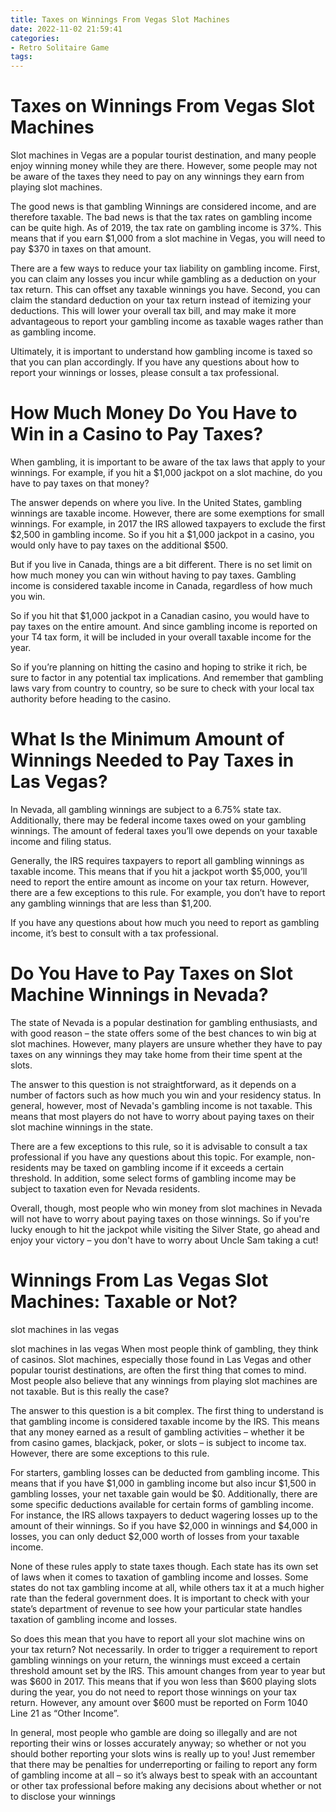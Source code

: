 ```yaml
---
title: Taxes on Winnings From Vegas Slot Machines
date: 2022-11-02 21:59:41
categories:
- Retro Solitaire Game
tags:
---
```



#  Taxes on Winnings From Vegas Slot Machines

Slot machines in Vegas are a popular tourist destination, and many people enjoy winning money while they are there. However, some people may not be aware of the taxes they need to pay on any winnings they earn from playing slot machines.

The good news is that gambling Winnings are considered income, and are therefore taxable. The bad news is that the tax rates on gambling income can be quite high. As of 2019, the tax rate on gambling income is 37%. This means that if you earn $1,000 from a slot machine in Vegas, you will need to pay $370 in taxes on that amount.

There are a few ways to reduce your tax liability on gambling income. First, you can claim any losses you incur while gambling as a deduction on your tax return. This can offset any taxable winnings you have. Second, you can claim the standard deduction on your tax return instead of itemizing your deductions. This will lower your overall tax bill, and may make it more advantageous to report your gambling income as taxable wages rather than as gambling income.

Ultimately, it is important to understand how gambling income is taxed so that you can plan accordingly. If you have any questions about how to report your winnings or losses, please consult a tax professional.

#  How Much Money Do You Have to Win in a Casino to Pay Taxes?

When gambling, it is important to be aware of the tax laws that apply to your winnings. For example, if you hit a $1,000 jackpot on a slot machine, do you have to pay taxes on that money?

The answer depends on where you live. In the United States, gambling winnings are taxable income. However, there are some exemptions for small winnings. For example, in 2017 the IRS allowed taxpayers to exclude the first $2,500 in gambling income. So if you hit a $1,000 jackpot in a casino, you would only have to pay taxes on the additional $500.

But if you live in Canada, things are a bit different. There is no set limit on how much money you can win without having to pay taxes. Gambling income is considered taxable income in Canada, regardless of how much you win.

So if you hit that $1,000 jackpot in a Canadian casino, you would have to pay taxes on the entire amount. And since gambling income is reported on your T4 tax form, it will be included in your overall taxable income for the year.

So if you’re planning on hitting the casino and hoping to strike it rich, be sure to factor in any potential tax implications. And remember that gambling laws vary from country to country, so be sure to check with your local tax authority before heading to the casino.

#  What Is the Minimum Amount of Winnings Needed to Pay Taxes in Las Vegas?

In Nevada, all gambling winnings are subject to a 6.75% state tax. Additionally, there may be federal income taxes owed on your gambling winnings. The amount of federal taxes you’ll owe depends on your taxable income and filing status.

Generally, the IRS requires taxpayers to report all gambling winnings as taxable income. This means that if you hit a jackpot worth $5,000, you’ll need to report the entire amount as income on your tax return. However, there are a few exceptions to this rule. For example, you don’t have to report any gambling winnings that are less than $1,200.

If you have any questions about how much you need to report as gambling income, it’s best to consult with a tax professional.

#  Do You Have to Pay Taxes on Slot Machine Winnings in Nevada?

The state of Nevada is a popular destination for gambling enthusiasts, and with good reason – the state offers some of the best chances to win big at slot machines. However, many players are unsure whether they have to pay taxes on any winnings they may take home from their time spent at the slots.

The answer to this question is not straightforward, as it depends on a number of factors such as how much you win and your residency status. In general, however, most of Nevada's gambling income is not taxable. This means that most players do not have to worry about paying taxes on their slot machine winnings in the state.

There are a few exceptions to this rule, so it is advisable to consult a tax professional if you have any questions about this topic. For example, non-residents may be taxed on gambling income if it exceeds a certain threshold. In addition, some select forms of gambling income may be subject to taxation even for Nevada residents.

Overall, though, most people who win money from slot machines in Nevada will not have to worry about paying taxes on those winnings. So if you're lucky enough to hit the jackpot while visiting the Silver State, go ahead and enjoy your victory – you don't have to worry about Uncle Sam taking a cut!

#  Winnings From Las Vegas Slot Machines: Taxable or Not?

slot machines in las vegas

slot machines in las vegas
When most people think of gambling, they think of casinos. Slot machines, especially those found in Las Vegas and other popular tourist destinations, are often the first thing that comes to mind. Most people also believe that any winnings from playing slot machines are not taxable. But is this really the case?

The answer to this question is a bit complex. The first thing to understand is that gambling income is considered taxable income by the IRS. This means that any money earned as a result of gambling activities – whether it be from casino games, blackjack, poker, or slots – is subject to income tax. However, there are some exceptions to this rule.

For starters, gambling losses can be deducted from gambling income. This means that if you have $1,000 in gambling income but also incur $1,500 in gambling losses, your net taxable gain would be $0. Additionally, there are some specific deductions available for certain forms of gambling income. For instance, the IRS allows taxpayers to deduct wagering losses up to the amount of their winnings. So if you have $2,000 in winnings and $4,000 in losses, you can only deduct $2,000 worth of losses from your taxable income.

None of these rules apply to state taxes though. Each state has its own set of laws when it comes to taxation of gambling income and losses. Some states do not tax gambling income at all, while others tax it at a much higher rate than the federal government does. It is important to check with your state’s department of revenue to see how your particular state handles taxation of gambling income and losses.

So does this mean that you have to report all your slot machine wins on your tax return? Not necessarily. In order to trigger a requirement to report gambling winnings on your return, the winnings must exceed a certain threshold amount set by the IRS. This amount changes from year to year but was $600 in 2017. This means that if you won less than $600 playing slots during the year, you do not need to report those winnings on your tax return. However, any amount over $600 must be reported on Form 1040 Line 21 as “Other Income”.

In general, most people who gamble are doing so illegally and are not reporting their wins or losses accurately anyway; so whether or not you should bother reporting your slots wins is really up to you! Just remember that there may be penalties for underreporting or failing to report any form of gambling income at all – so it’s always best to speak with an accountant or other tax professional before making any decisions about whether or not to disclose your winnings